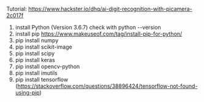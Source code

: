 Tutorial: https://www.hackster.io/dhq/ai-digit-recognition-with-picamera-2c017f 

1. install Python (Version 3.6.7) check with python --version
2. install pip https://www.makeuseof.com/tag/install-pip-for-python/
3. pip install numpy
4. pip install scikit-image
5. pip install scipy
6. pip install keras
7. pip install opencv-python
8. pip install imutils
11. pip install tensorflow (https://stackoverflow.com/questions/38896424/tensorflow-not-found-using-pip)